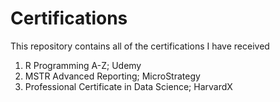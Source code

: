 # Certifications

This repository contains all of the certifications I have received
1. R Programming A-Z; Udemy
2. MSTR Advanced Reporting; MicroStrategy
3. Professional Certificate in Data Science; HarvardX

